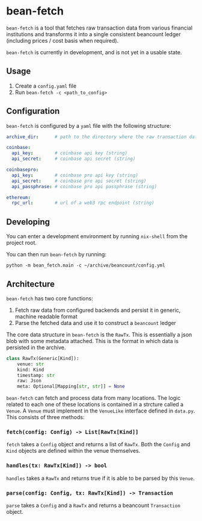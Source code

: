 # bean-fetch

`bean-fetch` is a tool that fetches raw transaction data from various financial institutions and
transforms it into a single consistent beancount ledger (including prices / cost basis when
required).

`bean-fetch` is currently in development, and is not yet in a usable state.

## Usage

1. Create a `config.yaml` file
1. Run `bean-fetch -c <path_to_config>`

## Configuration

`bean-fetch` is configured by a `yaml` file with the following structure:

```yaml
archive_dir:      # path to the directory where the raw transaction data will be persisted

coinbase:
  api_key:        # coinbase api key (string)
  api_secret:     # coinbase api secret (string)

coinbasepro:
  api_key:        # coinbase pro api key (string)
  api_secret:     # coinbase pro api secret (string)
  api_passphrase: # coinbase pro api passphrase (string)

ethereum:
  rpc_url:        # url of a web3 rpc endpoint (string)
```

## Developing

You can enter a development environment by running `nix-shell` from the project root.

You can then run `bean-fetch` by running:

```
python -m bean_fetch.main -c ~/archive/beancount/config.yml
```

## Architecture

`bean-fetch` has two core functions:

1. Fetch raw data from configured backends and persist it in generic, machine readable format
2. Parse the fetched data and use it to construct a `beancount` ledger

The core data structure in `bean-fetch` is the `RawTx`. This is essentially a json blob with some
metadata attached. This is the format in which data is persisted in the archive.

```python
class RawTx(Generic[Kind]):
    venue: str
    kind: Kind
    timestamp: str
    raw: Json
    meta: Optional[Mapping[str, str]] = None
```

`bean-fetch` can fetch and process data from many locations. The logic related to each one of these
locations is contained in a strcture called a `Venue`. A `Venue` must implement in the `VenueLike`
interface defined in `data.py`. This consists of three methods:

### `fetch(config: Config) -> List[RawTx[Kind]]`

`fetch` takes a `Config` object and returns a list of `RawTx`. Both the `Config` and `Kind` objects
are defined within the venue themselves.

### `handles(tx: RawTx[Kind]) -> bool`

`handles` takes a `RawTx` and returns true if it is able to be parsed by this `Venue`.

### `parse(config: Config, tx: RawTx[Kind]) -> Transaction`

`parse` takes a `Config` and a `RawTx` and returns a beancount `Transaction` object.
